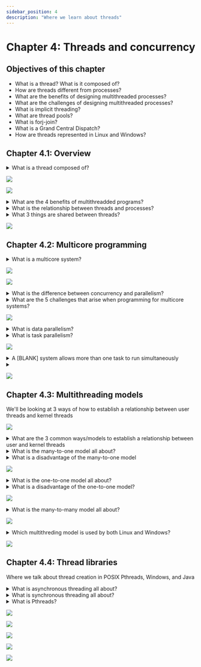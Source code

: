 ```yaml
---
sidebar_position: 4
description: "Where we learn about threads"
---
```


# Chapter 4: Threads and concurrency

## Objectives of this chapter

- What is a thread? What is it composed of?
- How are threads different from processes?
- What are the benefits of designing multithreaded processes?
- What are the challenges of designing multithreaded processes?
- What is implicit threading?
- What are thread pools?
- What is forj-join?
- What is a Grand Central Dispatch?
- How are threads represented in Linux and Windows?

## Chapter 4.1: Overview

<details>
    <summary>What is a thread composed of?</summary>
    <ul>
        <li>An ID</li>
        <li>A program counter (PC)</li>
        <li>A register set</li>
        <li>A stack</li>
    </ul>
</details>

![](./assets/f4.1.1.png)

![](./assets/f4.1.2.png)

<details>
    <summary>What are the 4 benefits of multithreadded programs?</summary>
    <ul>
        <li>Responsiveness: now you don't have to freeze a site when a user clicks a button</li>
        <li>Resource sharing: Threads share memory with the process they belong to!</li>
        <li>Economy: it's easier to context-switch between threads than processes</li>
        <li>Scalability: </li>
    </ul>
</details>

<details>
    <summary>What is the relationship between threads and processes?</summary>
    <div>A process consists of one or more threads</div>
</details>

<details>
    <summary>What 3 things are shared between threads?</summary>
    <ul>
        <li>Code</li>
        <li>Data</li>
        <li>Files</li>
    </ul>
</details>

![](./assets/sg4.1.png)

## Chapter 4.2: Multicore programming

<details>
    <summary>What is a multicore system?</summary>
    <div>A system that contains a single processing chip with multiple computing cores</div>
</details>


![](./assets/pa4.2.1.png)

![](./assets/pa4.2.2.png)

<details>
    <summary>What is the difference between concurrency and parallelism?</summary>
    <div>Concurrency: Every task in your to-do list gets to make progress!</div>
    <div>Parallelism: You can do more than one task at the same time</div>
</details>

<details>
    <summary>What are the 5 challenges that arise when programming for multicore systems?</summary>
    <ul>
        <li>Identifying tasks: this means where in my program can I find areas that can benefit from parallellism and/or concurrency?</li>
        <li>Balance: this means that each task must perform equal work of equal value</li>
        <li>Data splitting: this means dividing the data into separate cores</li>
        <li>Dats dependency: make sure one task's data isn't dependent on another task's data</li>
        <li>Testing and debugging is a pain in the butt LOL</li>
    </ul>
</details>

![](./assets/amdahls-law.png)

<details>
    <summary>What is data parallelism?</summary>
    <div>1 data over cores</div>
    <div>1 data, several cores performing the same operation</div>
    <div>Distribute one data over several threads that perform the same operation on the data</div>
    <div>Think of summing an array by having thread $T1$ sum $[0] ... [n/2 - 1]$ on core 0, and $T2$ sum $[n/2-1] ... [n-1]$ on core 1</div>
</details>

<details>
    <summary>What is task parallelism?</summary>
    <div>Tasks (threads) over cores</div>
    <div>Distribute threads across multiple cores</div>
    <div>Imagine a polyamorous couple (threads) who has to do household chores (operations on some data). One person can do the dishes while another takes out the trashwhile another cleans the bathroom while another buys groceries</div>
</details>

![](./assets/f4.2.1.png)

<details>
    <summary>A [BLANK] system allows more than one task to run simultaneously</summary>
    <div>Parallel</div>
</details>

<details>
    <summary></summary>
    <div></div>
</details>

![](./assets/sg4.2.png)

## Chapter 4.3: Multithreading models

We'll be looking at 3 ways of how to establish a relationship between user threads and kernel threads

![](./assets/f4.3.1.png)

<details>
    <summary>What are the 3 common ways/models to establish a relationship between user and kernel threads</summary>
    <ul>
        <li>Many-to-one model</li>
        <li>One-to-one model</li>
        <li>Many-to-many model</li>
    </ul>
</details>

<details>
    <summary>What is the many-to-one model all about?</summary>
    <div>Have one kernel thread, and assign a bunch of user threads to it</div>
</details>

<details>
    <summary>What is a disadvantage of the many-to-one model</summary>
    <div>If a thread needs to make a blocking sys call, the entire process will block</div>
    <div>Parallelism is not possible because only one thread can access the kernel at a time</div>
</details>

![](./assets/f4.3.2.png)

<details>
    <summary>What is the one-to-one model all about?</summary>
    <div>One kernel thread per user thread</div>
</details>

<details>
    <summary>What is a disadvantage of the one-to-one model?</summary>
    <div>If you got 9283746 user threads, you're gonna need 9283746 kernel threads. This has an impact on the performance of a system</div>
</details>

![](./assets/f4.3.3.png)

<details>
    <summary>What is the many-to-many model all about?</summary>
    <div>Take $n$ user level threads, and assign $\le n$ kernel threads to each of them</div>
</details>

![](./assets/f4.3.4.png)

<details>
    <summary>Which multithreding model is used by both Linux and Windows?</summary>
    <div>One-to-one model</div>
</details>

![](./assets/sg4.3.png)

## Chapter 4.4: Thread libraries

Where we talk about thread creation in POSIX Pthreads, Windows, and Java

<details>
    <summary>What is asynchronous threading all about?</summary>
    <div>Parent thread creates child thread, then parent continues execution alongside its child (concurrently and independently of one another)</div>
    <div>This means no data sharing between father and son</div>
</details>

<details>
    <summary>What is synchronous threading all about?</summary>
    <div>Father thread creates children, then wait for its children to be done with their jobs before continuing execution</div>
</details>

<details>
    <summary>What is Pthreads?</summary>
    <div>It is a specification for how threads should behave, NOT an implementation</div>
</details>

![](./assets/f4.4.1.png)

![](./assets/f4.4.2.png)

![](./assets/f4.4.3.png)

![](./assets/f4.4.4.png)

![](./assets/sg4.4.png)
